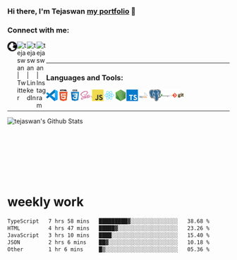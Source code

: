 ### Hi there, I'm Tejaswan [my portfolio][website] 👋


### Connect with me:

[<img align="left" alt="tejaswan.com" width="22px" src="https://raw.githubusercontent.com/iconic/open-iconic/master/svg/globe.svg" />][website]
<!-- [<img align="left" alt="tejaswan | YouTube" width="22px" src="https://cdn.jsdelivr.net/npm/simple-icons@v3/icons/youtube.svg" />][youtube] -->
[<img align="left" alt="tejaswan | Twitter" width="22px" src="https://cdn.jsdelivr.net/npm/simple-icons@v3/icons/twitter.svg" />][twitter]
[<img align="left" alt="tejaswan | LinkedIn" width="22px" src="https://cdn.jsdelivr.net/npm/simple-icons@v3/icons/linkedin.svg" />][linkedin]
[<img align="left" alt="tejaswan | Instagram" width="22px" src="https://cdn.jsdelivr.net/npm/simple-icons@v3/icons/instagram.svg" />][instagram]

<br />
<br />

---

### Languages and Tools:

<img align="left" alt="Visual Studio Code" width="26px" src="https://raw.githubusercontent.com/github/explore/80688e429a7d4ef2fca1e82350fe8e3517d3494d/topics/visual-studio-code/visual-studio-code.png" />
<img align="left" alt="HTML5" width="26px" src="https://raw.githubusercontent.com/github/explore/80688e429a7d4ef2fca1e82350fe8e3517d3494d/topics/html/html.png" />
<img align="left" alt="CSS3" width="26px" src="https://raw.githubusercontent.com/github/explore/80688e429a7d4ef2fca1e82350fe8e3517d3494d/topics/css/css.png" />
<img align="left" alt="Sass" width="26px" src="https://raw.githubusercontent.com/github/explore/80688e429a7d4ef2fca1e82350fe8e3517d3494d/topics/sass/sass.png" />
<img align="left" alt="JavaScript" width="26px" src="https://raw.githubusercontent.com/github/explore/80688e429a7d4ef2fca1e82350fe8e3517d3494d/topics/javascript/javascript.png" />
<img align="left" alt="React" width="26px" src="https://raw.githubusercontent.com/github/explore/80688e429a7d4ef2fca1e82350fe8e3517d3494d/topics/react/react.png" />
<!--<img align="left" alt="Gatsby" width="26px" src="https://raw.githubusercontent.com/github/explore/e94815998e4e0713912fed477a1f346ec04c3da2/topics/gatsby/gatsby.png" />
<img align="left" alt="GraphQL" width="26px" src="https://raw.githubusercontent.com/github/explore/80688e429a7d4ef2fca1e82350fe8e3517d3494d/topics/graphql/graphql.png" /> -->
<img align="left" alt="Node.js" width="26px" src="https://raw.githubusercontent.com/github/explore/80688e429a7d4ef2fca1e82350fe8e3517d3494d/topics/nodejs/nodejs.png" />
<img align="left" alt="Typescript" width="26px" src="https://raw.githubusercontent.com/github/explore/80688e429a7d4ef2fca1e82350fe8e3517d3494d/topics/typescript/typescript.png" />
<img align="left" alt="MySQL" width="26px" src="https://raw.githubusercontent.com/github/explore/80688e429a7d4ef2fca1e82350fe8e3517d3494d/topics/mysql/mysql.png" />
<img align="left" alt="Postgresql" width="26px" src="https://raw.githubusercontent.com/github/explore/80688e429a7d4ef2fca1e82350fe8e3517d3494d/topics/postgresql/postgresql.png" />
<img align="left" alt="MongoDB" width="26px" src="https://raw.githubusercontent.com/github/explore/80688e429a7d4ef2fca1e82350fe8e3517d3494d/topics/mongodb/mongodb.png" />
<img align="left" alt="Git" width="26px" src="https://raw.githubusercontent.com/github/explore/80688e429a7d4ef2fca1e82350fe8e3517d3494d/topics/git/git.png" />

<br />
<br />

---





<img align="left" alt="tejaswan's Github Stats" src="https://github-readme-stats.vercel.app/api?username=tejaswankalluri&show_icons=true&hide_border=true" />


<br />
<br />
<br />
<br />
<br />
<br />
<br />
<br />

# weekly work


<!--START_SECTION:waka-->

```text
TypeScript   7 hrs 58 mins   █████████▓░░░░░░░░░░░░░░░   38.68 %
HTML         4 hrs 47 mins   █████▓░░░░░░░░░░░░░░░░░░░   23.26 %
JavaScript   3 hrs 10 mins   ████░░░░░░░░░░░░░░░░░░░░░   15.40 %
JSON         2 hrs 6 mins    ██▓░░░░░░░░░░░░░░░░░░░░░░   10.18 %
Other        1 hr 6 mins     █▒░░░░░░░░░░░░░░░░░░░░░░░   05.36 %
```

<!--END_SECTION:waka-->


[website]: http://tejaswan.netlify.app
[twitter]: https://twitter.com/tejaswan1
<!-- [youtube]: https://www.youtube.com/channel/UCE6CGqVEN9wOTZcPKXNNy0g?view_as=subscriber -->
[instagram]: https://instagram.com/tejaswan_techtoe
[linkedin]: https://www.linkedin.com/in/tejaswan-kalluri/

